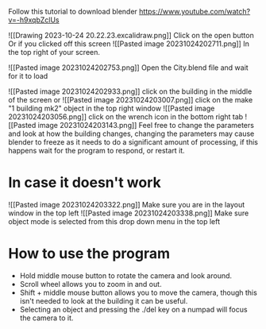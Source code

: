 Follow this tutorial to download blender
https://www.youtube.com/watch?v=-h9xqbZclUs

![[Drawing 2023-10-24 20.22.23.excalidraw.png]]
Click on the open button
Or if you clicked off this screen
![[Pasted image 20231024202711.png]]
In the top right of your screen.

![[Pasted image 20231024202753.png]]
Open the City.blend file and wait for it to load

![[Pasted image 20231024202933.png]]
click on the building in the middle of the screen
or
![[Pasted image 20231024203007.png]]
click on the make "1 building mk2" object in the top right window
![[Pasted image 20231024203056.png]]
click on the wrench icon in the bottom right tab
![[Pasted image 20231024203143.png]]
Feel free to change the parameters and look at how the building changes, changing the parameters may cause blender to freeze as it needs to do a significant amount of processing, if this happens wait for the program to respond, or restart it.

# In case it doesn't work
![[Pasted image 20231024203322.png]]
Make sure you are in the layout window in the top left
![[Pasted image 20231024203338.png]]
Make sure object mode is selected from this drop down menu in the top left

# How to use the program
- Hold middle mouse button to rotate the camera and look around.
- Scroll wheel allows you to zoom in and out.
- Shift + middle mouse button allows you to move the camera, though this isn't needed to look at the building it can be useful. 
- Selecting an object and pressing the ./del key on a numpad will focus the camera to it. 
